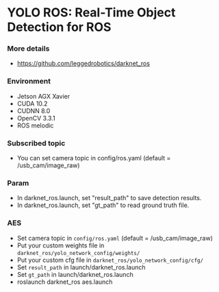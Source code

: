 # YOLO ROS: Real-Time Object Detection for ROS

### More details
* https://github.com/leggedrobotics/darknet_ros

### Environment
* Jetson AGX Xavier 
* CUDA 10.2
* CUDNN 8.0
* OpenCV 3.3.1
* ROS melodic

### Subscribed topic
* You can set camera topic in config/ros.yaml (default = /usb_cam/image_raw)

### Param
* In darknet_ros.launch, set "result_path" to save detection results. 
* In darknet_ros.launch, set "gt_path" to read ground truth file.

### AES
* Set camera topic in `config/ros.yaml` (default = /usb_cam/image_raw)
* Put your custom weights file in `darknet_ros/yolo_network_config/weights/`
* Put your custom cfg file in `darknet_ros/yolo_network_config/cfg/`
* Set `result_path` in launch/darknet_ros.launch
* Set `gt_path` in launch/darknet_ros.launch
* roslaunch darknet_ros aes.launch
